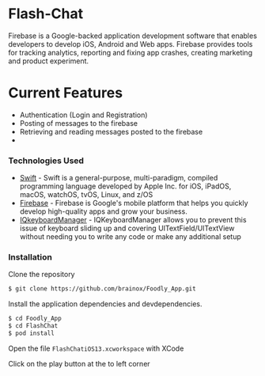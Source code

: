 # Flash-Chat

Firebase is a Google-backed application development software that enables developers to develop iOS, Android and Web apps. Firebase provides tools for tracking analytics, reporting and fixing app crashes, creating marketing and product experiment.

# Current Features

  - Authentication (Login and Registration)
  - Posting of messages to the firebase
  - Retrieving and reading messages posted to the firebase
  - 
### Technologies Used

* [Swift](https://developer.apple.com/swift/) - Swift is a general-purpose, multi-paradigm, compiled programming language developed by Apple Inc. for iOS, iPadOS, macOS, watchOS, tvOS, Linux, and z/OS
* [Firebase](https://firebase.google.com) - Firebase is Google's mobile platform that helps you quickly develop high-quality apps and grow your business.
* [IQkeyboardManager](https://cocoapods.org/pods/IQKeyboardManagerSwift) - IQKeyboardManager allows you to prevent this issue of keyboard sliding up and covering UITextField/UITextView without needing you to write any code or make any additional setup

### Installation

Clone the repository
```sh
$ git clone https://github.com/brainox/Foodly_App.git
```

Install the application dependencies and devdependencies.

```sh
$ cd Foodly_App
$ cd FlashChat
$ pod install
```

Open the file `FlashChatiOS13.xcworkspace` with XCode

Click on the play button at the to left corner
